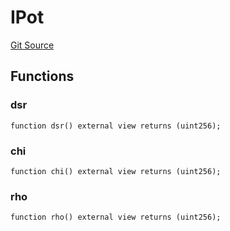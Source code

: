 # IPot
[Git Source](https://github.com/OasisDEX/summer-earn-protocol/blob/f5de2d90d66614e7bd59fd42a9d06b870fe474cd/src/interfaces/maker/IPot.sol)


## Functions
### dsr


```solidity
function dsr() external view returns (uint256);
```

### chi


```solidity
function chi() external view returns (uint256);
```

### rho


```solidity
function rho() external view returns (uint256);
```

